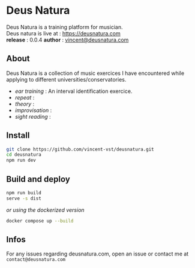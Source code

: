 # Deus Natura 


Deus Natura is a training platform for musician.   
Deus natura is live at : https://deusnatura.com    
__release__ : 0.0.4
__author__ : vincent@deusnatura.com

<!-- [image](presentation) -->

## About 

Deus Natura is a collection of music exercices I have encountered while applying to different universities/conservatories.   
- *ear training* : An interval identification exercice. 
- *repeat* : 
- *theory* : 
- *improvisation* : 
- *sight reading* : 


## Install 

```bash
git clone https://github.com/vincent-vst/deusnatura.git
cd deusnatura
npm run dev
```

## Build and deploy

```bash
npm run build
serve -s dist
```

*or using the dockerized version*  

```bash
docker compose up --build
```



## Infos 

For any issues regarding deusnatura.com, open an issue or contact me at `contact@deusnatura.com`   

